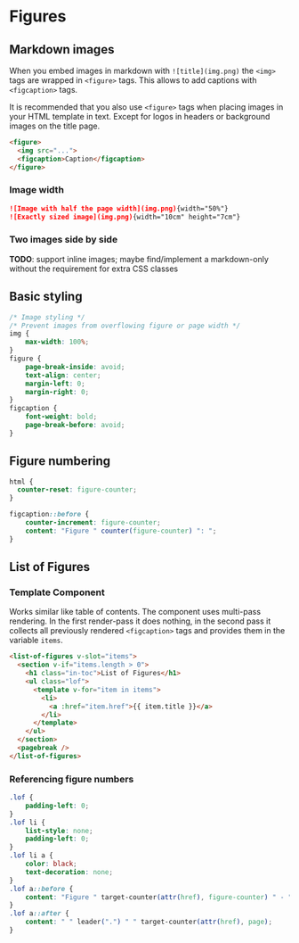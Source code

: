 # Figures

## Markdown images
When you embed images in markdown with `![title](img.png)` the `<img>` tags are wrapped in `<figure>` tags. 
This allows to add captions with `<figcaption>` tags.

It is recommended that you also use `<figure>` tags when placing images in your HTML template in text.
Except for logos in headers or background images on the title page.

```html linenums="1"
<figure>
  <img src="...">
  <figcaption>Caption</figcaption>
</figure>
```

### Image width
```md linenums="1"
![Image with half the page width](img.png){width="50%"}
![Exactly sized image](img.png){width="10cm" height="7cm"}
```

### Two images side by side
**TODO**: support inline images; maybe find/implement a markdown-only without the requirement for extra CSS classes

## Basic styling
```css linenums="1"
/* Image styling */
/* Prevent images from overflowing figure or page width */
img {
    max-width: 100%;
}
figure {
    page-break-inside: avoid;
    text-align: center;
    margin-left: 0;
    margin-right: 0;
}
figcaption {
    font-weight: bold;
    page-break-before: avoid;
}
```


## Figure numbering 
```css linenums="1"
html {
  counter-reset: figure-counter;
}

figcaption::before {
    counter-increment: figure-counter;
    content: "Figure " counter(figure-counter) ": ";
}
```


## List of Figures

### Template Component
Works similar like table of contents.
The component uses multi-pass rendering.
In the first render-pass it does nothing, in the second pass it collects all previously rendered `<figcaption>` tags and provides them in the variable `items`.

```html linenums="1"
<list-of-figures v-slot="items">
  <section v-if="items.length > 0">
    <h1 class="in-toc">List of Figures</h1>
    <ul class="lof">
      <template v-for="item in items">
        <li>
          <a :href="item.href">{{ item.title }}</a>
        </li>
      </template>
    </ul>
  </section>
  <pagebreak />
</list-of-figures>
```

### Referencing figure numbers
```css linenums="1"
.lof {
    padding-left: 0;
}
.lof li {
    list-style: none;
    padding-left: 0;
}
.lof li a {
    color: black;
    text-decoration: none;
}
.lof a::before {
    content: "Figure " target-counter(attr(href), figure-counter) " - ";
}
.lof a::after {
    content: " " leader(".") " " target-counter(attr(href), page);
}
```

